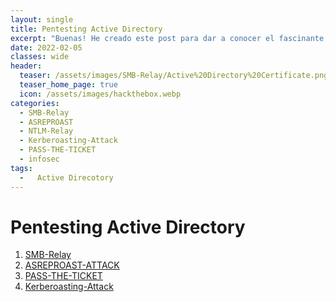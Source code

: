 ```yaml
---
layout: single
title: Pentesting Active Directory
excerpt: "Buenas! He creado este post para dar a conocer el fascinante mundo de Pentesting en Directorio Activo, algo que me llama mucho la atencion y me gustaria compartir muchos tipos de ataques en este escenario. Iré actualizando poco a poco este blog con muchos mas ataques."
date: 2022-02-05
classes: wide
header:
  teaser: /assets/images/SMB-Relay/Active%20Directory%20Certificate.png
  teaser_home_page: true
  icon: /assets/images/hackthebox.webp
categories:
  - SMB-Relay
  - ASREPROAST
  - NTLM-Relay
  - Kerberoasting-Attack
  - PASS-THE-TICKET
  - infosec
tags:
  -   Active Direcotory
---
```


# Pentesting Active Directory

1. [SMB-Relay](https://h4ckbl0g.github.io/SMB-Relay/#)
2. [ASREPROAST-ATTACK](https://h4ckbl0g.github.io/ASPROAST-ATTACK/#)
3. [PASS-THE-TICKET](https://h4ckbl0g.github.io/PASS-THE-TICKET/#)
4. [Kerberoasting-Attack](https://h4ckbl0g.github.io/kerberoasting-attack/#)
